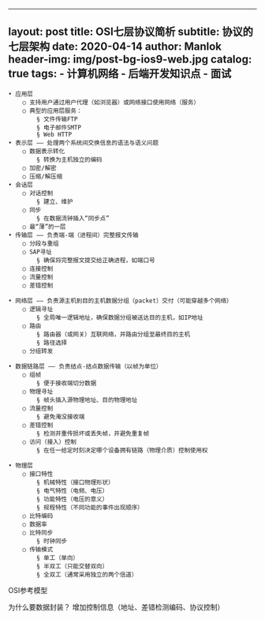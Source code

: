 
---
layout:     post
title:      OSI七层协议简析
subtitle:   协议的七层架构
date:       2020-04-14
author:     Manlok
header-img: img/post-bg-ios9-web.jpg
catalog: 	 true
tags:
    - 计算机网络
    - 后端开发知识点
    - 面试
---



	• 应用层
		○ 支持用户通过用户代理（如浏览器）或网络接口使用网络（服务）
		○ 典型的应用层服务：
			§ 文件传输FTP
			§ 电子邮件SMTP
			§ Web HTTP
	• 表示层 —— 处理两个系统间交换信息的语法与语义问题
		○ 数据表示转化
			§ 转换为主机独立的编码
		○ 加密/解密
		○ 压缩/解压缩
	• 会话层
		○ 对话控制
			§ 建立、维护
		○ 同步
			§ 在数据流钟插入“同步点”
		○ 最“薄”的一层
	• 传输层 —— 负责端-端（进程间）完整报文传输
		○ 分段与重组
		○ SAP寻址
			§ 确保将完整报文提交给正确进程，如端口号
		○ 连接控制
		○ 流量控制
		○ 差错控制

	• 网络层 —— 负责源主机到目的主机数据分组（packet）交付（可能穿越多个网络）
		○ 逻辑寻址
			§ 全局唯一逻辑地址，确保数据分组被送达目的主机，如IP地址
		○ 路由
			§ 路由器（或网关）互联网络，并路由分组至最终目的主机
			§ 路径选择
		○ 分组转发

	• 数据链路层 —— 负责结点-结点数据传输（以帧为单位）
		○ 组帧
			§ 便于接收端切分数据
		○ 物理寻址
			§ 帧头插入源物理地址、目的物理地址
		○ 流量控制
			§ 避免淹没接收端
		○ 差错控制
			§ 检测并重传损坏或丢失帧，并避免重复帧
		○ 访问（接入）控制
			§ 在任一给定时刻决定哪个设备拥有链路（物理介质）控制使用权

	• 物理层
		○ 接口特性
			§ 机械特性（接口物理形状）
			§ 电气特性（电频、电压）
			§ 功能特性（电压的意义）
			§ 规程特性（不同功能的事件出现顺序）
		○ 比特编码
		○ 数据率
		○ 比特同步
			§ 时钟同步
		○ 传输模式
			§ 单工（单向）
			§ 半双工（只能交替双向）
			§ 全双工（通常采用独立的两个信道）


OSI参考模型




为什么要数据封装？
增加控制信息（地址、差错检测编码、协议控制）
